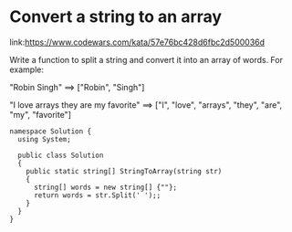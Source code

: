 # Convert a string to an array

link:https://www.codewars.com/kata/57e76bc428d6fbc2d500036d

Write a function to split a string and convert it into an array of words. For example:

"Robin Singh" ==> ["Robin", "Singh"]

"I love arrays they are my favorite" ==> ["I", "love", "arrays", "they", "are", "my", "favorite"]
```
namespace Solution {
  using System;

  public class Solution
  {
    public static string[] StringToArray(string str)
    {
      string[] words = new string[] {""};
      return words = str.Split(' ');;
    }
  }
}
